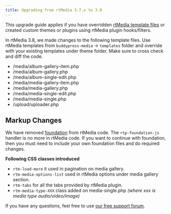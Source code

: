 ```yaml
---
title: Upgrading from rtMedia 3.7.x to 3.8
---
```


This upgrade guide applies if you have overridden [rtMedia template files](http://docs.rtcamp.com/rtmedia/developer/themes/templating-system/) or created custom themes or plugins using rtMedia plugin hooks/filters.


In rtMedia 3.8, we made changes to the following template files. Use rtMedia templates from `buddypress-media` -> `templates` folder and override with your existing templates under theme folder. Make sure to cross check and diff the code.
	
* /media/album-gallery-item.php	
* /media/album-gallery.php	
* /media/album-single-edit.php	
* /media/media-gallery-item.php	
* /media/media-gallery.php	
* /media/media-single-edit.php	
* /media/media-single.php
* /upload/uploader.php
 

## Markup Changes

We have removed [foundation](http://foundation.zurb.com/) from rtMedia code. The `rtp-foundation-js` handler is no more in rtMedia code. If you want to continue with foundation, then you must need to include your own foundation files and do required changes. 

**Following CSS classes introduced**

* `rtm-load-more`  it used in pagination on media gallery.
* `rtm-media-options-list` used in rtMedia options under media gallery section.
* `rtm-tabs` for all the tabs provided by rtMedia plugin.
* `rtm-media-type-XXX` class added on media-single.php *(where xxx is media type audio/video/image)*

If you have any questions, feel free to use [our free support forum](http://community.rtcamp.com/category/rtmedia/).
